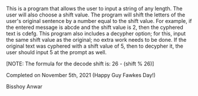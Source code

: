 This is a program that allows the user to input a string of any length. 
The user will also choose a shift value. The program will shift the 
letters of the user's original sentence by a number equal to the shift 
value. For example, if the entered message is abcde and the shift value
is 2, then the cyphered text is cdefg. 
This program also includes a decypher option; for this, input the same 
shift value as the original; no extra work needs to be done. If the 
original text was cyphered with a shift value of 5, then to decypher it,
the user should input 5 at the prompt as well. 

[NOTE: The formula for the decode shift is: 26 - (shift % 26)]

Completed on November 5th, 2021 (Happy Guy Fawkes Day!)

Bisshoy Anwar 
